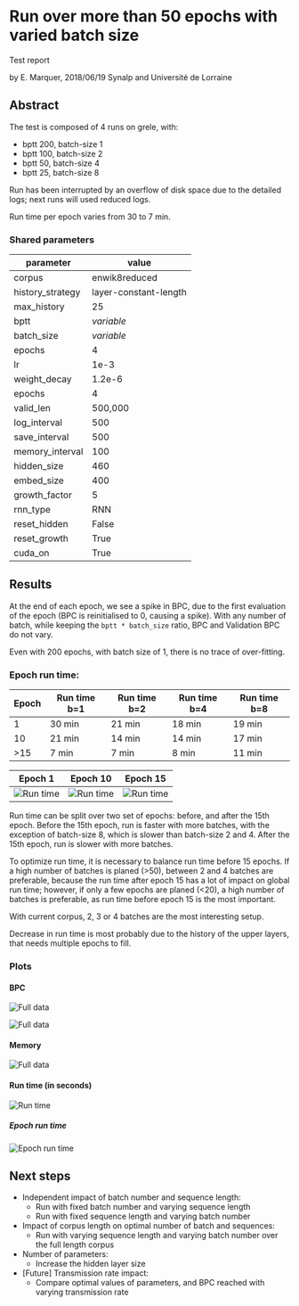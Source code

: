 # Run over more than 50 epochs with varied batch size
Test report

by E. Marquer, 2018/06/19
Synalp and Université de Lorraine

## Abstract
The test is composed of 4 runs on grele, with:
- bptt 200, batch-size 1
- bptt 100, batch-size 2
- bptt 50, batch-size 4
- bptt 25, batch-size 8

Run has been interrupted by an overflow of disk space due to the detailed logs; next runs will used reduced logs.

Run time per epoch varies from 30 to 7 min.

### Shared parameters

| parameter        | value                 |
|------------------|-----------------------|
| corpus           | enwik8reduced         |
| history_strategy | layer-constant-length |
| max_history      | 25                    |
| bptt             | *variable*            |
| batch_size       | *variable*            |
| epochs           | 4                     |
| lr               | 1e-3                  |
| weight_decay     | 1.2e-6                |
| epochs           | 4                     |
| valid_len        | 500,000               |
| log_interval     | 500                   |
| save_interval    | 500                   |
| memory_interval  | 100                   |
| hidden_size      | 460                   |
| embed_size       | 400                   |
| growth_factor    | 5                     |
| rnn_type         | RNN                   |
| reset_hidden     | False                 |
| reset_growth     | True                  |
| cuda_on          | True                  |

## Results
At the end of each epoch, we see a spike in BPC, due to the first evaluation of the epoch (BPC is reinitialised to 0, 
causing a spike).
With any number of batch, while keeping the `bptt * batch_size` ratio, BPC and Validation BPC do not vary.

Even with 200 epochs, with batch size of 1, there is no trace of over-fitting.

### Epoch run time:
| Epoch | Run time b=1 | Run time b=2 | Run time b=4 | Run time b=8 |
|-------|--------------|--------------|--------------|--------------|
| 1     | 30 min       | 21 min       | 18 min       | 19 min       |
| 10    | 21 min       | 14 min       | 14 min       | 17 min       |
| >15   | 7 min        | 7 min        | 8 min        | 11 min       |

| Epoch 1                             | Epoch 10                             | Epoch 15                             |
|-------------------------------------|--------------------------------------|--------------------------------------|
| ![Run time](b1a8_batch_epoch_1.png) | ![Run time](b1a8_batch_epoch_10.png) | ![Run time](b1a8_batch_epoch_15.png) |

Run time can be split over two set of epochs: before, and after the 15th epoch.
Before the 15th epoch, run is faster with more batches, with the exception of batch-size 8, which is slower than 
batch-size 2 and 4.
After the 15th epoch, run is slower with more batches.

To optimize run time, it is necessary to balance run time before 15 epochs.
If a high number of batches is planed (>50), between 2 and 4 batches are preferable, because the run time after epoch 15
has a lot of impact on global run time; however, if only a few epochs are planed (<20), a high number of batches is 
preferable, as run time before epoch 15 is the most important.

With current corpus, 2, 3 or 4 batches are the most interesting setup.

Decrease in run time is most probably due to the history of the upper layers, that needs multiple epochs to fill.

### Plots
#### BPC
![Full data](b1a8_frac.png)

![Full data](b1a8_200.png)

#### Memory
![Full data](b1a8_memory.png)

#### Run time (in seconds)
![Run time](b1a8_time.png)

##### Epoch run time
![Epoch run time](b1a8_epoch.png)

## Next steps
- Independent impact of batch number and sequence length:
    - Run with fixed batch number and varying sequence length
    - Run with fixed sequence length and varying batch number
- Impact of corpus length on optimal number of batch and sequences:
    - Run with varying sequence length and varying batch number over the full length corpus
- Number of parameters:
    - Increase the hidden layer size
- [Future] Transmission rate impact:
    - Compare optimal values of parameters, and BPC reached with varying transmission rate
